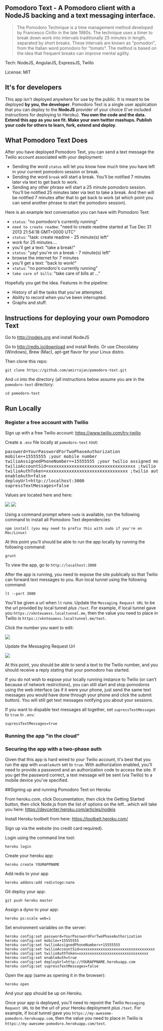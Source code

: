 ## Pomodoro Text - A Pomodoro client with a NodeJS backing and a text messaging interface.

>The Pomodoro Technique is a time management method developed by Francesco Cirillo in the late 1980s. The technique uses a timer to break down work into intervals traditionally 25 minutes in length, separated by short breaks. These intervals are known as "pomodori", from the Italian word pomodoro for "tomato". The method is based on the idea that frequent breaks can improve mental agility.

Tech: NodeJS, AngularJS, ExpressJS, Twillo

License: MIT

## It's for developers

This app isn't deployed anywhere for use by the public. It is meant to be deployed **by you, the developer**. Pomodoro Text is a single user application that you can deploy to the **NodeJS** provider of your choice (I've included instructions for deploying to Heroku). **You own the code and the data. Extend this app as you see fit. Make your own twitter mashups. Publish your code for others to learn, fork, extend and deploy**.

## What Pomodoro Text Does 

After you have deployed Pomodoro Text, you can send a text message the Twilio account associated with your deployment:

- Sending the word `status` will let you know how much time you have left in your current pomodoro session or break.
- Sending the word `break` will start a break. You'll be notified 7 minutes later via text to get back to work.
- Sending any other phrase will start a 25 minute pomodoro session. You'll be notified 25 minutes later via text to take a break. And then will be notified 7 minutes after that to get back to work (at which point you can send another phrase to start the pomodoro session).

Here is an example text conversation you can have with Pomodoro Text:

- `status`: "no pomodoro's currently running"
- `need to create readme`: "need to create readme started at Tue Dec 31 2013 21:54:18 GMT+0000 UTC"
- `status`: "task: create readme - 25 minute(s) left"
- work for 25 minutes....
- you'll get a text: "take a break!"
- `status`: "yay! you're on a break - 7 minute(s) left"
- browse the internet for 7 minutes
- you'll get a text: "back to work!"
- `status`: "no pomodoro's currently running"
- `take care of bills`: "take care of bills at ..." 

Hopefully you get the idea. Features in the pipeline:

- History of all the tasks that you've attempted.
- Ability to record when you've been interrupted.
- Graphs and stuff.

## Instructions for deploying your own Pomodoro Text

Go to http://nodejs.org and install NodeJS

Go to http://redis.io/download and install Redis. Or use Chocolatey (Windows), Brew (Mac), apt-get flavor for your Linux distro.

Then clone this repo:

    git clone https://github.com/amirrajan/pomodoro-text.git

And `cd` into the directory (all instructions below assume you are in the `pomodoro-text` directory:

    cd pomodoro-text

## Run Locally

### Register a free account with Twilio

Sign up with a free Twilio account: https://www.twilio.com/try-twilio

Create a `.env` file locally at `pomodoro-text` root:

<pre>
password=YourPasswordForTwoPhaseAuthorization
mobile=+15555555 ;your mobile number
twilioAssignedPhoneNumber=+15555555 ;your twilio assigned mobile number
twilioAccountSid=xxxxxxxxxxxxxxxxxxxxxxxxxxxxxxxxxx ;twilio account sid (see screenshots)
twilioAuthToken=xxxxxxxxxxxxxxxxxxxxxxxxxxxxxxxx ;twilio auth token (see screeshots)
enableAuth=false
deployUrl=http://localhost:3000
supressTextMessages=false
</pre>

Values are located here and here:

<img src="twilio-app-settings.png" />

<img src="twilio-app-settings-2.png" />

Using a command prompt where `node` is available, run the following command to install all Pomodoro Text dependencies:

    npm install (you may need to prefix this with sudo if you're on Mac/Linux)

At this point you'll should be able to run the app locally by running the following command:

    grunt

To view the app, go to `http://localhost:3000`

After the app is running, you need to expose the site publically so that Twilio can forward text messages to you. Run local tunnel using the following command:

    lt --port 3000

You'll be given a url when `lt` runs. Update the `Messaging Request URL` to be the url provided by local tunnel _plus_ `/text`. For example, if local tunnel gave you `https://xknteuaexs.localtunnel.me`, then the value you need to place in Twilio is `https://xknteuaexs.localtunnel.me/text`.

Click the number you want to edit:

<img src="twilio-app-settings-3.png" />

Update the Messaging Request Url

<img src="twilio-app-settings-4.png" />

At this point, you should be able to send a text to the Twilio number, and you should receive a reply stating that your pomodoro has started.

If you do not wish to expose your locally running instance to Twilio (or can't because of network restrictions), you can still start and stop pomodoros using the web interface (as if it were your phone, just send the same text messages you would have done through your phone and click the submit button). You will still get text messages notifying you about your sessions.

If you want to dispable text messages all together, set `supressTextMessages` to `true` in `.env`:

    supressTextMessages=true

### Running the app "in the cloud" 

### Securing the app with a two-phase auth

Given that this app is hard wired to your Twilio account, it's best that you run the app with `enableAuth` set to `true`. With authorization enabled, you'll need to provide a password and an authorization code to access the site. If you get the password correct, a text message will be sent (via Twilio) to a mobile device you've specified.

##Signing up and running Pomodoro Text on Heroku

From heroku.com, click Documentation, then click the Getting Started button, then click Node.js from the list of options on the left...which will take you here: https://devcenter.heroku.com/articles/nodejs 

Install Heroku toolbelt from here: https://toolbelt.heroku.com/

Sign up via the website (no credit card required).

Login using the command line tool:

    heroku login

Create your heroku app:

    heroku create YOURAPPNAME

Add redis to your app

    heroku addons:add redistogo:nano

Git deploy your app:

    git push heroku master

Assign a dyno to your app:

    heroku ps:scale web=1

Set environment variables on the server:

    heroku config:set password=YourPasswordForTwoPhaseAuthorization
    heroku config:set mobile=+15555555
    heroku config:set twilioAssignedPhoneNumber=+15555555
    heroku config:set twilioAccountSid=xxxxxxxxxxxxxxxxxxxxxxxxxxxxxxxxxx
    heroku config:set twilioAuthToken=xxxxxxxxxxxxxxxxxxxxxxxxxxxxxxxx
    heroku config:set enableAuth=true
    heroku config:set deployUrl=http://YOURAPPNAME.herokuapp.com
    heroku config:set supressTextMessages=false

Open the app (same as opening it in the browser):

    heroku open

And your app should be up on Heroku.

Once your app is deployed, you'll need to repoint the Twilio `Messaging Request URL` to be the url of your Heroku deployment _plus_ `/text`. For example, if local tunnel gave you `https://my-awesome-pomodoro.herokuapp.com`, then the value you need to place in Twilio is `https://my-awesome-pomodoro.herokuapp.com/text`.
